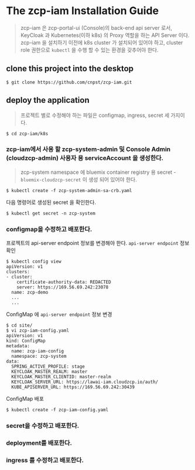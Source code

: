 # The zcp-iam Installation Guide

> zcp-iam 은 zcp-portal-ui (Console)의 back-end api server 로서, KeyCloak 과 Kubernetes(이하 k8s) 의 Proxy 역할을 하는 API Server 이다.
> zcp-iam 을 설치하기 이전에 k8s cluster 가 설치되어 있어야 하고, cluster role 권한으로 `kubectl` 을 수행 할 수 있는 환경을 갖추어야 한다.

## clone this project into the desktop
```
$ git clone https://github.com/cnpst/zcp-iam.git
```

## deploy the application
> 프로젝트 별로 수정해야 하는 파일은 configmap, ingress, secret 세 가지이다.


```
$ cd zcp-iam/k8s
```

### zcp-iam에서 사용 할 zcp-system-admin 및 Console Admin (cloudzcp-admin) 사용자 용 serviceAccount 을 생성한다.
> zcp-system namespace 에 bluemix container registry 용 secret - `bluemix-cloudzcp-secret` 이 생성 되어 있어야 한다.

```
$ kubectl create -f zcp-system-admin-sa-crb.yaml
```

다음 명령어로 생성된 secret 을 확인한다.
```
$ kubectl get secret -n zcp-system
```

### configmap을 수정하고 배포한다.
프로젝트의 api-server endpoint 정보를 변경해야 한다.
`api-server endpoint` 정보 확인
```
$ kubectl config view
apiVersion: v1
clusters:
- cluster:
    certificate-authority-data: REDACTED
    server: https://169.56.69.242:23078
  name: zcp-demo
  ...
  ...
```

ConfigMap 에 `api-server endpoint` 정보 변경
```
$ cd site/
$ vi zcp-iam-config.yaml
apiVersion: v1
kind: ConfigMap
metadata:
  name: zcp-iam-config
  namespace: zcp-system
data:
  SPRING_ACTIVE_PROFILE: stage
  KEYCLOAK_MASTER_REALM: master
  KEYCLOAK_MASTER_CLIENTID: master-realm
  KEYCLOAK_SERVER_URL: https://lawai-iam.cloudzcp.io/auth/
  KUBE_APISERVER_URL: https://169.56.69.242:30439
```

ConfigMap 배포
```
$ kubectl create -f zcp-iam-config.yaml
```
### secret을 수정하고 배포한다.
### deployment를 배포한다.
### ingress 를 수정하고 배포한다.
